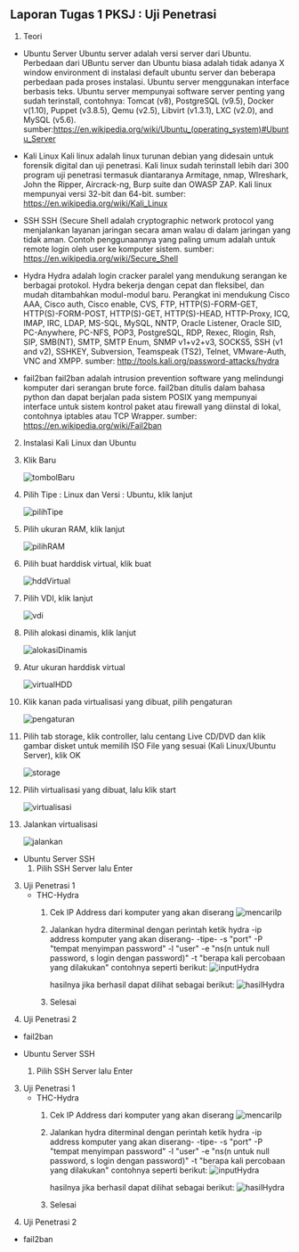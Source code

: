 Laporan Tugas 1 PKSJ : Uji Penetrasi
------------------------------------

1. Teori
 * Ubuntu Server
        Ubuntu server adalah versi server dari Ubuntu. Perbedaan dari UBuntu server dan Ubuntu biasa adalah tidak adanya X window environment di instalasi default ubuntu server dan beberapa perbedaan pada proses instalasi. Ubuntu server menggunakan interface berbasis teks. Ubuntu server mempunyai software server penting yang sudah terinstall, contohnya: Tomcat (v8), PostgreSQL (v9.5), Docker v(1.10), Puppet (v3.8.5), Qemu (v2.5), Libvirt (v1.3.1), LXC (v2.0), and MySQL (v5.6). sumber:https://en.wikipedia.org/wiki/Ubuntu_(operating_system)#Ubuntu_Server
 
 * Kali Linux
        Kali linux adalah linux turunan debian yang didesain untuk forensik digital dan uji penetrasi. Kali linux sudah terinstall lebih dari 300 program uji penetrasi termasuk diantaranya Armitage, nmap, WIreshark, John the Ripper, Aircrack-ng, Burp suite dan OWASP ZAP. Kali linux mempunyai versi 32-bit dan 64-bit. sumber: https://en.wikipedia.org/wiki/Kali_Linux
 
 * SSH
        SSH (Secure Shell adalah cryptographic network protocol yang menjalankan layanan jaringan secara aman walau di dalam jaringan yang tidak aman. Contoh penggunaannya yang paling umum adalah untuk remote login oleh user ke komputer sistem. sumber: https://en.wikipedia.org/wiki/Secure_Shell
 
 * Hydra
        Hydra adalah login cracker paralel yang mendukung serangan ke berbagai protokol. Hydra bekerja dengan cepat dan fleksibel, dan mudah ditambahkan modul-modul baru. Perangkat ini mendukung Cisco AAA, Cisco auth, Cisco enable, CVS, FTP, HTTP(S)-FORM-GET, HTTP(S)-FORM-POST, HTTP(S)-GET, HTTP(S)-HEAD, HTTP-Proxy, ICQ, IMAP, IRC, LDAP, MS-SQL, MySQL, NNTP, Oracle Listener, Oracle SID, PC-Anywhere, PC-NFS, POP3, PostgreSQL, RDP, Rexec, Rlogin, Rsh, SIP, SMB(NT), SMTP, SMTP Enum, SNMP v1+v2+v3, SOCKS5, SSH (v1 and v2), SSHKEY, Subversion, Teamspeak (TS2), Telnet, VMware-Auth, VNC and XMPP. sumber: http://tools.kali.org/password-attacks/hydra
    
 * fail2ban
        fail2ban adalah intrusion prevention software yang melindungi komputer dari serangan brute force. fail2ban ditulis dalam bahasa python dan dapat berjalan pada sistem POSIX yang mempunyai interface untuk sistem kontrol paket atau firewall yang diinstal di lokal, contohnya iptables atau TCP Wrapper. sumber: https://en.wikipedia.org/wiki/Fail2ban
 
2. Instalasi Kali Linux dan Ubuntu
  1. Klik Baru
        
        ![tombolBaru](https://github.com/atmazzerexe/PKSJ-PojokKhilaf/blob/master/Gambar/1.png "tombol baru")
  2. Pilih Tipe : Linux dan Versi : Ubuntu, klik lanjut
        
        ![pilihTipe](https://github.com/atmazzerexe/PKSJ-PojokKhilaf/blob/master/Gambar/2.png "pilih tipe")
  3. Pilih ukuran RAM, klik lanjut
        
        ![pilihRAM](https://github.com/atmazzerexe/PKSJ-PojokKhilaf/blob/master/Gambar/3.png "pilih RAM")
  4. Pilih buat harddisk virtual, klik buat
        
        ![hddVirtual](https://github.com/atmazzerexe/PKSJ-PojokKhilaf/blob/master/Gambar/4.png "hdd virtual")
  5. Pilih VDI, klik lanjut
        
        ![vdi](https://github.com/atmazzerexe/PKSJ-PojokKhilaf/blob/master/Gambar/5.png "vdi")
  6. Pilih alokasi dinamis, klik lanjut
        
        ![alokasiDinamis](https://github.com/atmazzerexe/PKSJ-PojokKhilaf/blob/master/Gambar/6.png "alokasi dinamis")
  7. Atur ukuran harddisk virtual
        
        ![virtualHDD](https://github.com/atmazzerexe/PKSJ-PojokKhilaf/blob/master/Gambar/7.png "virtual hdd")
  8. Klik kanan pada virtualisasi yang dibuat, pilih pengaturan
        
        ![pengaturan](https://github.com/atmazzerexe/PKSJ-PojokKhilaf/blob/master/Gambar/9.png "pengaturan")
  9. Pilih tab storage, klik controller, lalu centang Live CD/DVD dan klik gambar disket untuk memilih ISO File yang sesuai (Kali Linux/Ubuntu Server), klik OK
        
        ![storage](https://github.com/atmazzerexe/PKSJ-PojokKhilaf/blob/master/Gambar/10.png "storage")
  10. Pilih virtualisasi yang dibuat, lalu klik start
        
        ![virtualisasi](https://github.com/atmazzerexe/PKSJ-PojokKhilaf/blob/master/Gambar/11.png "virtualisasi")
  11. Jalankan virtualisasi
        
        ![jalankan](https://github.com/atmazzerexe/PKSJ-PojokKhilaf/blob/master/Gambar/8.png "jalankan")

  * Ubuntu Server SSH
      1. Pilih SSH Server lalu Enter
3. Uji Penetrasi 1
    * THC-Hydra
      1. Cek IP Address dari komputer yang akan diserang
            ![mencariIp](https://github.com/atmazzerexe/PKSJ-PojokKhilaf/blob/master/Gambar/ipaddress.PNG "Ip Address")
      2. Jalankan hydra diterminal dengan perintah
            ketik hydra -ip address komputer yang akan diserang- -tipe- -s "port" -P "tempat menyimpan password" -l "user" -e "ns(n untuk null password, s login dengan password)" -t "berapa kali percobaan yang dilakukan"
            contohnya seperti berikut:
            ![inputHydra](https://github.com/atmazzerexe/PKSJ-PojokKhilaf/blob/master/Gambar/2016-09-24_21-50-23.png "Input Hydra")
            
            hasilnya jika berhasil dapat dilihat sebagai berikut:
            ![hasilHydra](https://github.com/atmazzerexe/PKSJ-PojokKhilaf/blob/master/Gambar/2016-09-24_21-53-13.png "Hasil Hydra")
            
      3. Selesai
4. Uji Penetrasi 2
  * fail2ban

  * Ubuntu Server SSH
      1. Pilih SSH Server lalu Enter
3. Uji Penetrasi 1
    * THC-Hydra
      1. Cek IP Address dari komputer yang akan diserang
            ![mencariIp](https://github.com/atmazzerexe/PKSJ-PojokKhilaf/blob/master/Gambar/ipaddress.PNG "Ip Address")
      2. Jalankan hydra diterminal dengan perintah
            ketik hydra -ip address komputer yang akan diserang- -tipe- -s "port" -P "tempat menyimpan password" -l "user" -e "ns(n untuk null password, s login dengan password)" -t "berapa kali percobaan yang dilakukan"
            contohnya seperti berikut:
            ![inputHydra](https://github.com/atmazzerexe/PKSJ-PojokKhilaf/blob/master/Gambar/2016-09-24_21-50-23.png "Input Hydra")
            
            hasilnya jika berhasil dapat dilihat sebagai berikut:
            ![hasilHydra](https://github.com/atmazzerexe/PKSJ-PojokKhilaf/blob/master/Gambar/2016-09-24_21-53-13.png "Hasil Hydra")
            
      3. Selesai
4. Uji Penetrasi 2
  * fail2ban
